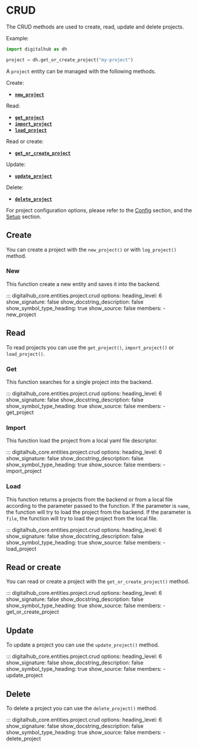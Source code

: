 # CRUD

The CRUD methods are used to create, read, update and delete projects.

Example:

```python
import digitalhub as dh

project = dh.get_or_create_project("my-project")
```

A `project` entity can be managed with the following methods.

Create:

- [**`new_project`**](#new)

Read:

- [**`get_project`**](#get)
- [**`import_project`**](#import)
- [**`load_project`**](#load)

Read or create:

- [**`get_or_create_project`**](#read-or-create)

Update:

- [**`update_project`**](#update)

Delete:

- [**`delete_project`**](#delete)

For project configuration options, please refer to the [Config](config.md) section, and the [Setup](setup.md) section.

## Create

You can create a project with the `new_project()` or with `log_project()` method.

### New

This function create a new entity and saves it into the backend.

::: digitalhub_core.entities.project.crud
    options:
        heading_level: 6
        show_signature: false
        show_docstring_description: false
        show_symbol_type_heading: true
        show_source: false
        members:
            - new_project

## Read

To read projects you can use the `get_project()`, `import_project()` or `load_project()`.

### Get

This function searches for a single project into the backend.

::: digitalhub_core.entities.project.crud
    options:
        heading_level: 6
        show_signature: false
        show_docstring_description: false
        show_symbol_type_heading: true
        show_source: false
        members:
            - get_project

### Import

This function load the project from a local yaml file descriptor.

::: digitalhub_core.entities.project.crud
    options:
        heading_level: 6
        show_signature: false
        show_docstring_description: false
        show_symbol_type_heading: true
        show_source: false
        members:
            - import_project

### Load

This function returns a projects from the backend or from a local file according to the parameter passed to the function. If the parameter is `name`, the function will try to load the project from the backend. If the parameter is `file`, the function will try to load the project from the local file.

::: digitalhub_core.entities.project.crud
    options:
        heading_level: 6
        show_signature: false
        show_docstring_description: false
        show_symbol_type_heading: true
        show_source: false
        members:
            - load_project

## Read or create

You can read or create a project with the `get_or_create_project()` method.

::: digitalhub_core.entities.project.crud
    options:
        heading_level: 6
        show_signature: false
        show_docstring_description: false
        show_symbol_type_heading: true
        show_source: false
        members:
            - get_or_create_project

## Update

To update a project you can use the `update_project()` method.

::: digitalhub_core.entities.project.crud
    options:
        heading_level: 6
        show_signature: false
        show_docstring_description: false
        show_symbol_type_heading: true
        show_source: false
        members:
            - update_project

## Delete

To delete a project you can use the `delete_project()` method.

::: digitalhub_core.entities.project.crud
    options:
        heading_level: 6
        show_signature: false
        show_docstring_description: false
        show_symbol_type_heading: true
        show_source: false
        members:
            - delete_project
